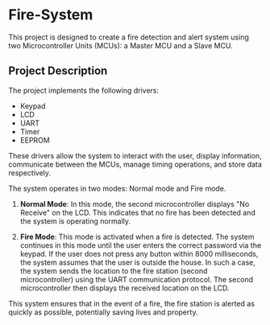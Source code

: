 # Fire-System
This project is designed to create a fire detection and alert system using two Microcontroller Units (MCUs): a Master MCU and a Slave MCU. 

## Project Description
The project implements the following drivers:
- Keypad
- LCD
- UART
- Timer
- EEPROM

These drivers allow the system to interact with the user, display information, communicate between the MCUs, manage timing operations, and store data respectively.

The system operates in two modes: Normal mode and Fire mode.

1. **Normal Mode**: In this mode, the second microcontroller displays "No Receive" on the LCD. This indicates that no fire has been detected and the system is operating normally.

2. **Fire Mode**: This mode is activated when a fire is detected. The system continues in this mode until the user enters the correct password via the keypad. If the user does not press any button within 8000 milliseconds, the system assumes that the user is outside the house. In such a case, the system sends the location to the fire station (second microcontroller) using the UART communication protocol. The second microcontroller then displays the received location on the LCD.

This system ensures that in the event of a fire, the fire station is alerted as quickly as possible, potentially saving lives and property.

